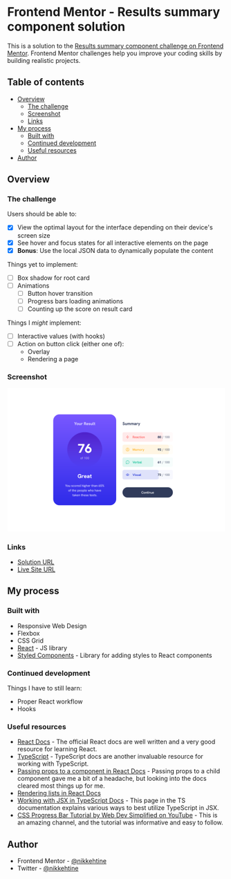 # Frontend Mentor - Results summary component solution

This is a solution to the [Results summary component challenge on Frontend Mentor](https://www.frontendmentor.io/challenges/results-summary-component-CE_K6s0maV). Frontend Mentor challenges help you improve your coding skills by building realistic projects.

## Table of contents

-   [Overview](#overview)
    -   [The challenge](#the-challenge)
    -   [Screenshot](#screenshot)
    -   [Links](#links)
-   [My process](#my-process)
    -   [Built with](#built-with)
    -   [Continued development](#continued-development)
    -   [Useful resources](#useful-resources)
-   [Author](#author)

## Overview

### The challenge

Users should be able to:

-   [x] View the optimal layout for the interface depending on their device's screen size
-   [x] See hover and focus states for all interactive elements on the page
-   [x] **Bonus**: Use the local JSON data to dynamically populate the content

Things yet to implement:

-   [ ] Box shadow for root card
-   [ ] Animations
    -   [ ] Button hover transition
    -   [ ] Progress bars loading animations
    -   [ ] Counting up the score on result card

Things I _might_ implement:

-   [ ] Interactive values (with hooks)
-   [ ] Action on button click (either one of):
    -   Overlay
    -   Rendering a page

### Screenshot

![Screenshot of the completed page](./screenshot.png)

### Links

-   [Solution URL](https://www.frontendmentor.io/solutions/results-summary-component-with-progress-bars-and-automatic-values-YLcY0oQhEw)
-   [Live Site URL](https://nikkehtine-fm.github.io/results-summary-component/)

## My process

### Built with

-   Responsive Web Design
-   Flexbox
-   CSS Grid
-   [React](https://react.dev/) - JS library
-   [Styled Components](https://styled-components.com/) - Library for adding styles to React components

### Continued development

Things I have to still learn:

-   Proper React workflow
-   Hooks

### Useful resources

-   [React Docs](https://react.dev/learn/passing-props-to-a-component) - The official React docs are well written and a very good resource for learning React.
-   [TypeScript](https://www.typescriptlang.org/docs/) - TypeScript docs are another invaluable resource for working with TypeScript.
-   [Passing props to a component in React Docs](https://react.dev/learn/passing-props-to-a-component) - Passing props to a child component gave me a bit of a headache, but looking into the docs cleared most things up for me.
-   [Rendering lists in React Docs](https://react.dev/learn/rendering-lists)
-   [Working with JSX in TypeScript Docs](https://www.typescriptlang.org/docs/handbook/jsx.html) - This page in the TS documentation explains various ways to best utilize TypeScript in JSX.
-   [CSS Progress Bar Tutorial by Web Dev Simplified on YouTube](https://www.youtube.com/watch?v=basf1lH1H-E) - This is an amazing channel, and the tutorial was informative and easy to follow.

## Author

-   Frontend Mentor - [@nikkehtine](https://www.frontendmentor.io/profile/nikkehtine)
-   Twitter - [@nikkehtine](https://twitter.com/nikkehtine)
